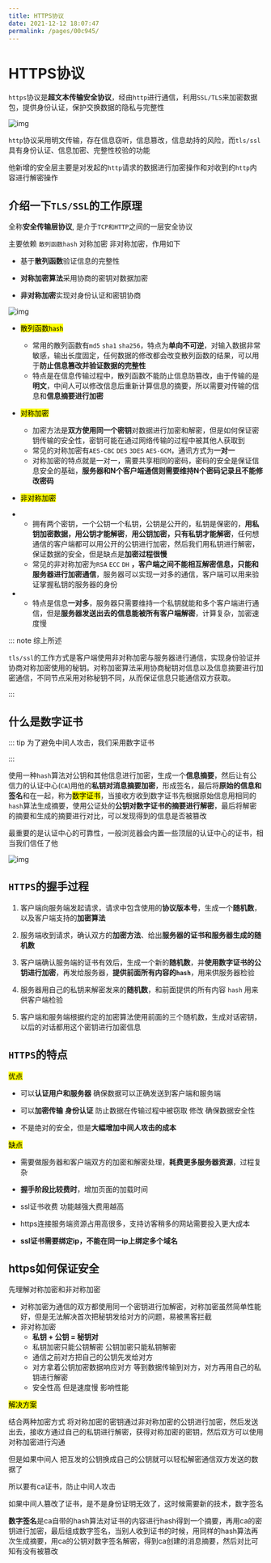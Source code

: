 ```yaml
---
title: HTTPS协议
date: 2021-12-12 18:07:47
permalink: /pages/00c945/
---
```


# HTTPS协议

`https`协议是**超文本传输安全协议**，经由`http`进行通信，利用`SSL/TLS`来加密数据包，提供身份认证，保护交换数据的隐私与完整性

![img](https://cdn.jsdelivr.net/gh/duochizhacai/generatePic/img/202112041615236.webp)



`http`协议采用明文传输，存在信息窃听，信息篡改，信息劫持的风险，而`tls/ssl`具有身份认证、信息加密、完整性校验的功能

他新增的安全层主要是对发起的`http`请求的数据进行加密操作和对收到的`http`内容进行解密操作



## 介绍一下`TLS/SSL`的工作原理

全称**安全传输层协议**, 是介于`TCP和HTTP`之间的一层安全协议

主要依赖 `散列函数hash` 对称加密 非对称加密，作用如下

- 基于**散列函数**验证信息的完整性
- **对称加密算法**采用协商的密钥对数据加密

- **非对称加密**实现对身份认证和密钥协商

![img](https://cdn.jsdelivr.net/gh/duochizhacai/generatePic/img/202112041615551.webp)



- <mark>散列函数`hash`</mark>
  - 常用的散列函数有`md5` `sha1` `sha256`，特点为**单向不可逆**，对输入数据非常敏感，输出长度固定，任何数据的修改都会改变散列函数的结果，可以用于**防止信息篡改并验证数据的完整性**
  - 特点是在信息传输过程中，散列函数不能防止信息防篡改，由于传输的是**明文**，中间人可以修改信息后重新计算信息的摘要，所以需要对传输的信息和**信息摘要进行加密**

- <mark>对称加密</mark>
  - 加密方法是**双方使用同一个密钥**对数据进行加密和解密，但是如何保证密钥传输的安全性，密钥可能在通过网络传输的过程中被其他人获取到
  - 常见的对称加密有`AES-CBC` `DES` `3DES` `AES-GCM`，通讯方式为**一对一**
  - 对称加密的特点就是一对一，需要共享相同的密码，密码的安全是保证信息安全的基础，**服务器和N个客户端通信则需要维持N个密码记录且不能修改密码**

- <mark>非对称加密</mark>
- - 拥有两个密钥，一个公钥一个私钥，公钥是公开的，私钥是保密的，**用私钥加密数据，用公钥才能解密**，**用公钥加密，只有私钥才能解密**，任何想通信的客户端都可以用公开的公钥进行加密，然后我们用私钥进行解密，保证数据的安全，但是缺点是**加密过程很慢**
  - 常见的非对称加密为`RSA` `ECC` `DH` **，客户端之间不能相互解密信息，只能和服务器进行加密通信**，服务器可以实现一对多的通信，客户端可以用来验证掌握私钥的服务器的身份
- - 特点是信息**一对多**，服务器只需要维持一个私钥就能和多个客户端进行通信，但是**服务器发送出去的信息能被所有客户端解密**，计算复杂，加密速度慢

::: note 综上所述

`tls/ssl`的工作方式是客户端使用非对称加密与服务器进行通信，实现身份验证并协商对称加密使用的秘钥。对称加密算法采用协商秘钥对信息以及信息摘要进行加密通信，不同节点采用对称秘钥不同，从而保证信息只能通信双方获取。

:::

## 什么是数字证书

::: tip 为了避免中间人攻击，我们采用数字证书

:::

使用一种`hash`算法对公钥和其他信息进行加密，生成一个**信息摘要**，然后让有公信力的认证中心(`CA`)用他的**私钥对消息摘要加密**，形成签名，最后将**原始的信息和签名**和在一起，称为<mark>数字证书</mark>，当接收方收到数字证书先根据原始信息用相同的`hash`算法生成摘要，使用公证处的**公钥对数字证书的摘要进行解密**，最后将解密的摘要和生成的摘要进行对比，可以发现得到的信息是否被篡改

最重要的是认证中心的可靠性，一般浏览器会内置一些顶层的认证中心的证书，相当我们信任了他

![img](https://cdn.jsdelivr.net/gh/duochizhacai/generatePic/img/202112041619455.png)



## `HTTPS`的握手过程

1. 客户端向服务端发起请求，请求中包含使用的**协议版本号**，生成一个**随机数**，以及客户端支持的**加密算法**
2. 服务端收到请求，确认双方的**加密方法**、给出**服务器的证书和服务器生成的随机数**

3. 客户端确认服务端的证书有效后，生成一个新的**随机数**，并**使用数字证书的公钥进行加密**，再发给服务器，**提供前面所有内容的`hash`**，用来供服务器检验
4. 服务器用自己的私钥来解密发来的**随机数**，和前面提供的所有内容 `hash` 用来供客户端检验

5. 客户端和服务端根据约定的加密算法使用前面的三个随机数，生成对话密钥，以后的对话都用这个密钥进行加密信息

## `HTTPS`的特点

<mark>优点</mark>

- 可以**认证用户和服务器** 确保数据可以正确发送到客户端和服务端
- 可以**加密传输** **身份认证** 防止数据在传输过程中被窃取 修改 确保数据安全性

- 不是绝对的安全，但是**大幅增加中间人攻击的成本**

<mark>缺点</mark>

- 需要做服务器和客户端双方的加密和解密处理，**耗费更多服务器资源**，过程复杂
- **握手阶段比较费时**，增加页面的加载时间

- ssl证书收费 功能越强大费用越高
- https连接服务端资源占用高很多，支持访客稍多的网站需要投入更大成本

- **ssl证书需要绑定ip，不能在同一ip上绑定多个域名**

## https如何保证安全

先理解对称加密和非对称加密

- 对称加密为通信的双方都使用同一个密钥进行加解密，对称加密虽然简单性能好，但是无法解决首次把秘钥发给对方的问题，易被黑客拦截
- 非对称加密
  - **私钥 + 公钥 = 秘钥对**
  - 私钥加密只能公钥解密 公钥加密只能私钥解密
  - 通信之前对方把自己的公钥先发给对方
  - 对方拿着公钥加密数据响应对方 等到数据传输到对方，对方再用自己的私钥进行解密
  - 安全性高 但是速度慢 影响性能


<mark>解决方案</mark>

结合两种加密方式 将对称加密的密钥通过非对称加密的公钥进行加密，然后发送出去，接收方通过自己的私钥进行解密，获得对称加密的密钥，然后双方可以使用对称加密进行沟通

但是如果中间人 把互发的公钥换成自己的公钥就可以轻松解密通信双方发送的数据了

所以要有ca证书，防止中间人攻击

如果中间人篡改了证书，是不是身份证明无效了，这时候需要新的技术，数字签名

**数字签名**是ca自带的hash算法对证书的内容进行hash得到一个摘要，再用ca的密钥进行加密，最后组成数字签名，当别人收到证书的时候，用同样的hash算法再次生成摘要，用ca的公钥对数字签名解密，得到ca创建的消息摘要，然后对比可知有没有被篡改

# 
